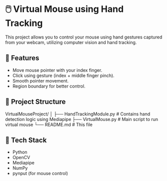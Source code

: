 # 🖱️ Virtual Mouse using Hand Tracking

This project allows you to control your mouse using hand gestures captured from your webcam, utilizing computer vision and hand tracking.

## 📌 Features

- Move mouse pointer with your index finger.
- Click using gesture (index + middle finger pinch).
- Smooth pointer movement.
- Region boundary for better control.

## 📂 Project Structure
VirtualMouseProject/
│
├── HandTrackingModule.py # Contains hand detection logic using Mediapipe
├── VirtualMouse.py # Main script to run virtual mouse
└── README.md # This file

## 🧠 Tech Stack

- Python
- OpenCV
- Mediapipe
- NumPy
- pynput (for mouse control)
